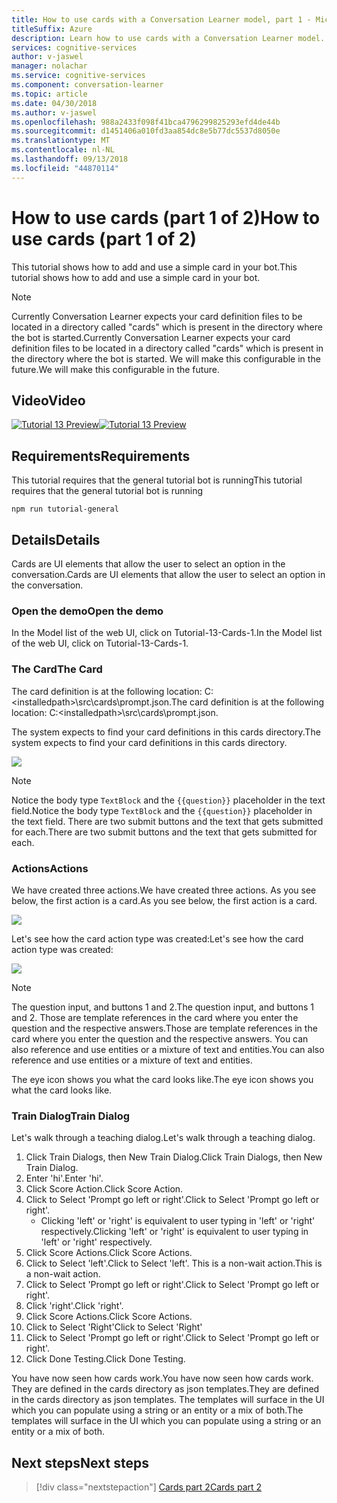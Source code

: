 ```yaml
---
title: How to use cards with a Conversation Learner model, part 1 - Microsoft Cognitive Services | Microsoft Docs
titleSuffix: Azure
description: Learn how to use cards with a Conversation Learner model.
services: cognitive-services
author: v-jaswel
manager: nolachar
ms.service: cognitive-services
ms.component: conversation-learner
ms.topic: article
ms.date: 04/30/2018
ms.author: v-jaswel
ms.openlocfilehash: 988a2433f098f41bca4796299825293efd4de44b
ms.sourcegitcommit: d1451406a010fd3aa854dc8e5b77dc5537d8050e
ms.translationtype: MT
ms.contentlocale: nl-NL
ms.lasthandoff: 09/13/2018
ms.locfileid: "44870114"
---
```

# <a name="how-to-use-cards-part-1-of-2"></a><span data-ttu-id="2fb08-103">How to use cards (part 1 of 2)</span><span class="sxs-lookup"><span data-stu-id="2fb08-103">How to use cards (part 1 of 2)</span></span>

<span data-ttu-id="2fb08-104">This tutorial shows how to add and use a simple card in your bot.</span><span class="sxs-lookup"><span data-stu-id="2fb08-104">This tutorial shows how to add and use a simple card in your bot.</span></span>

> [!NOTE]
> <span data-ttu-id="2fb08-105">Currently Conversation Learner expects your card definition files to be located in a directory called "cards" which is present in the directory where the bot is started.</span><span class="sxs-lookup"><span data-stu-id="2fb08-105">Currently Conversation Learner expects your card definition files to be located in a directory called "cards" which is present in the directory where the bot is started.</span></span> <span data-ttu-id="2fb08-106">We will make this configurable in the future.</span><span class="sxs-lookup"><span data-stu-id="2fb08-106">We will make this configurable in the future.</span></span>

## <a name="video"></a><span data-ttu-id="2fb08-107">Video</span><span class="sxs-lookup"><span data-stu-id="2fb08-107">Video</span></span>

<span data-ttu-id="2fb08-108">[![Tutorial 13 Preview](http://aka.ms/cl-tutorial-13-preview)](http://aka.ms/blis-tutorial-13)</span><span class="sxs-lookup"><span data-stu-id="2fb08-108">[![Tutorial 13 Preview](http://aka.ms/cl-tutorial-13-preview)](http://aka.ms/blis-tutorial-13)</span></span>

## <a name="requirements"></a><span data-ttu-id="2fb08-109">Requirements</span><span class="sxs-lookup"><span data-stu-id="2fb08-109">Requirements</span></span>
<span data-ttu-id="2fb08-110">This tutorial requires that the general tutorial bot is running</span><span class="sxs-lookup"><span data-stu-id="2fb08-110">This tutorial requires that the general tutorial bot is running</span></span>

    npm run tutorial-general

## <a name="details"></a><span data-ttu-id="2fb08-111">Details</span><span class="sxs-lookup"><span data-stu-id="2fb08-111">Details</span></span>

<span data-ttu-id="2fb08-112">Cards are UI elements that allow the user to select an option in the conversation.</span><span class="sxs-lookup"><span data-stu-id="2fb08-112">Cards are UI elements that allow the user to select an option in the conversation.</span></span> 

### <a name="open-the-demo"></a><span data-ttu-id="2fb08-113">Open the demo</span><span class="sxs-lookup"><span data-stu-id="2fb08-113">Open the demo</span></span>

<span data-ttu-id="2fb08-114">In the Model list of the web UI, click on Tutorial-13-Cards-1.</span><span class="sxs-lookup"><span data-stu-id="2fb08-114">In the Model list of the web UI, click on Tutorial-13-Cards-1.</span></span> 

### <a name="the-card"></a><span data-ttu-id="2fb08-115">The Card</span><span class="sxs-lookup"><span data-stu-id="2fb08-115">The Card</span></span>

<span data-ttu-id="2fb08-116">The card definition is at the following location: C:\<installedpath\>\src\cards\prompt.json.</span><span class="sxs-lookup"><span data-stu-id="2fb08-116">The card definition is at the following location: C:\<installedpath\>\src\cards\prompt.json.</span></span>

<span data-ttu-id="2fb08-117">The system expects to find your card definitions in this cards directory.</span><span class="sxs-lookup"><span data-stu-id="2fb08-117">The system expects to find your card definitions in this cards directory.</span></span>

![](../media/tutorial13_prompt.PNG)

> [!NOTE]
> <span data-ttu-id="2fb08-118">Notice the body type `TextBlock` and the `{{question}}` placeholder in the text field.</span><span class="sxs-lookup"><span data-stu-id="2fb08-118">Notice the body type `TextBlock` and the `{{question}}` placeholder in the text field.</span></span>
> <span data-ttu-id="2fb08-119">There are two submit buttons and the text that gets submitted for each.</span><span class="sxs-lookup"><span data-stu-id="2fb08-119">There are two submit buttons and the text that gets submitted for each.</span></span>

### <a name="actions"></a><span data-ttu-id="2fb08-120">Actions</span><span class="sxs-lookup"><span data-stu-id="2fb08-120">Actions</span></span>

<span data-ttu-id="2fb08-121">We have created three actions.</span><span class="sxs-lookup"><span data-stu-id="2fb08-121">We have created three actions.</span></span> <span data-ttu-id="2fb08-122">As you see below, the first action is a card.</span><span class="sxs-lookup"><span data-stu-id="2fb08-122">As you see below, the first action is a card.</span></span>

![](../media/tutorial13_actions.PNG)

<span data-ttu-id="2fb08-123">Let's see how the card action type was created:</span><span class="sxs-lookup"><span data-stu-id="2fb08-123">Let's see how the card action type was created:</span></span>

![](../media/tutorial13_cardaction.PNG)

> [!NOTE]
> <span data-ttu-id="2fb08-124">The question input, and buttons 1 and 2.</span><span class="sxs-lookup"><span data-stu-id="2fb08-124">The question input, and buttons 1 and 2.</span></span> <span data-ttu-id="2fb08-125">Those are template references in the card where you enter the question and the respective answers.</span><span class="sxs-lookup"><span data-stu-id="2fb08-125">Those are template references in the card where you enter the question and the respective answers.</span></span> <span data-ttu-id="2fb08-126">You can also reference and use entities or a mixture of text and entities.</span><span class="sxs-lookup"><span data-stu-id="2fb08-126">You can also reference and use entities or a mixture of text and entities.</span></span>

<span data-ttu-id="2fb08-127">The eye icon shows you what the card looks like.</span><span class="sxs-lookup"><span data-stu-id="2fb08-127">The eye icon shows you what the card looks like.</span></span>

### <a name="train-dialog"></a><span data-ttu-id="2fb08-128">Train Dialog</span><span class="sxs-lookup"><span data-stu-id="2fb08-128">Train Dialog</span></span>

<span data-ttu-id="2fb08-129">Let's walk through a teaching dialog.</span><span class="sxs-lookup"><span data-stu-id="2fb08-129">Let's walk through a teaching dialog.</span></span>

1. <span data-ttu-id="2fb08-130">Click Train Dialogs, then New Train Dialog.</span><span class="sxs-lookup"><span data-stu-id="2fb08-130">Click Train Dialogs, then New Train Dialog.</span></span>
1. <span data-ttu-id="2fb08-131">Enter 'hi'.</span><span class="sxs-lookup"><span data-stu-id="2fb08-131">Enter 'hi'.</span></span>
2. <span data-ttu-id="2fb08-132">Click Score Action.</span><span class="sxs-lookup"><span data-stu-id="2fb08-132">Click Score Action.</span></span>
3. <span data-ttu-id="2fb08-133">Click to Select 'Prompt go left or right'.</span><span class="sxs-lookup"><span data-stu-id="2fb08-133">Click to Select 'Prompt go left or right'.</span></span>
    - <span data-ttu-id="2fb08-134">Clicking 'left' or 'right' is equivalent to user typing in 'left' or 'right' respectively.</span><span class="sxs-lookup"><span data-stu-id="2fb08-134">Clicking 'left' or 'right' is equivalent to user typing in 'left' or 'right' respectively.</span></span> 
4. <span data-ttu-id="2fb08-135">Click Score Actions.</span><span class="sxs-lookup"><span data-stu-id="2fb08-135">Click Score Actions.</span></span>
4. <span data-ttu-id="2fb08-136">Click to Select 'left'.</span><span class="sxs-lookup"><span data-stu-id="2fb08-136">Click to Select 'left'.</span></span> <span data-ttu-id="2fb08-137">This is a non-wait action.</span><span class="sxs-lookup"><span data-stu-id="2fb08-137">This is a non-wait action.</span></span>
6. <span data-ttu-id="2fb08-138">Click to Select 'Prompt go left or right'.</span><span class="sxs-lookup"><span data-stu-id="2fb08-138">Click to Select 'Prompt go left or right'.</span></span>
4. <span data-ttu-id="2fb08-139">Click 'right'.</span><span class="sxs-lookup"><span data-stu-id="2fb08-139">Click 'right'.</span></span>
5. <span data-ttu-id="2fb08-140">Click Score Actions.</span><span class="sxs-lookup"><span data-stu-id="2fb08-140">Click Score Actions.</span></span>
3. <span data-ttu-id="2fb08-141">Click to Select 'Right'</span><span class="sxs-lookup"><span data-stu-id="2fb08-141">Click to Select 'Right'</span></span>
6. <span data-ttu-id="2fb08-142">Click to Select 'Prompt go left or right'.</span><span class="sxs-lookup"><span data-stu-id="2fb08-142">Click to Select 'Prompt go left or right'.</span></span>
4. <span data-ttu-id="2fb08-143">Click Done Testing.</span><span class="sxs-lookup"><span data-stu-id="2fb08-143">Click Done Testing.</span></span>

<span data-ttu-id="2fb08-144">You have now seen how cards work.</span><span class="sxs-lookup"><span data-stu-id="2fb08-144">You have now seen how cards work.</span></span> <span data-ttu-id="2fb08-145">They are defined in the cards directory as json templates.</span><span class="sxs-lookup"><span data-stu-id="2fb08-145">They are defined in the cards directory as json templates.</span></span> <span data-ttu-id="2fb08-146">The templates will surface in the UI which you can populate using a string or an entity or a mix of both.</span><span class="sxs-lookup"><span data-stu-id="2fb08-146">The templates will surface in the UI which you can populate using a string or an entity or a mix of both.</span></span>

## <a name="next-steps"></a><span data-ttu-id="2fb08-147">Next steps</span><span class="sxs-lookup"><span data-stu-id="2fb08-147">Next steps</span></span>

> [!div class="nextstepaction"]
> [<span data-ttu-id="2fb08-148">Cards part 2</span><span class="sxs-lookup"><span data-stu-id="2fb08-148">Cards part 2</span></span>](./14-cards-2.md)
